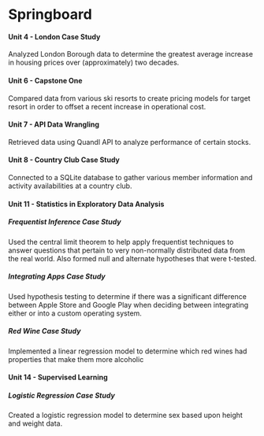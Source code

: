 # Springboard
#### Unit 4 - London Case Study
Analyzed London Borough data to determine the greatest average increase in housing prices over (approximately) two decades.

#### Unit 6 - Capstone One
Compared data from various ski resorts to create pricing models for target resort in order to offset a recent increase in operational cost.

#### Unit 7 - API Data Wrangling
Retrieved data using Quandl API to analyze performance of certain stocks.

#### Unit 8 - Country Club Case Study
Connected to a SQLite database to gather various member information and activity availabilities at a country club.

#### Unit 11 - Statistics in Exploratory Data Analysis
##### Frequentist Inference Case Study
Used the central limit theorem to help apply frequentist techniques to answer questions that pertain to very non-normally distributed data from the real world. Also formed null and alternate hypotheses that were t-tested.
##### Integrating Apps Case Study
Used hypothesis testing to determine if there was a significant difference between Apple Store and Google Play when deciding between integrating either or into a custom operating system.
##### Red Wine Case Study
Implemented a linear regression model to determine which red wines had properties that make them more alcoholic

#### Unit 14 - Supervised Learning
##### Logistic Regression Case Study
Created a logistic regression model to determine sex based upon height and weight data.
